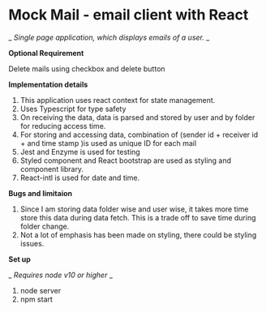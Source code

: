 # Mock Mail - email client with React #

_ _Single page application, which displays emails of a user._ _

**Optional Requirement**

Delete mails using checkbox and delete button

**Implementation details**

1. This application uses react context for state management.
2. Uses Typescript for type safety
3. On receiving the data, data is parsed and stored by user and by folder for reducing access time.
4. For storing and accessing data, combination of (sender id + receiver id + and time stamp )is used as unique ID for each mail
5. Jest and Enzyme is used for testing
6. Styled component and React bootstrap are used as styling and component library.
7. React-intl is used for date and time.

**Bugs and limitaion**

1. Since I am storing data folder wise and user wise, it takes more time store this data during data fetch. This is a trade off to save time during folder change.
2. Not a lot of emphasis has been made on styling, there could be styling issues.

**Set up**

_ _Requires node v10 or higher_ _

1. node server 
2. npm start
